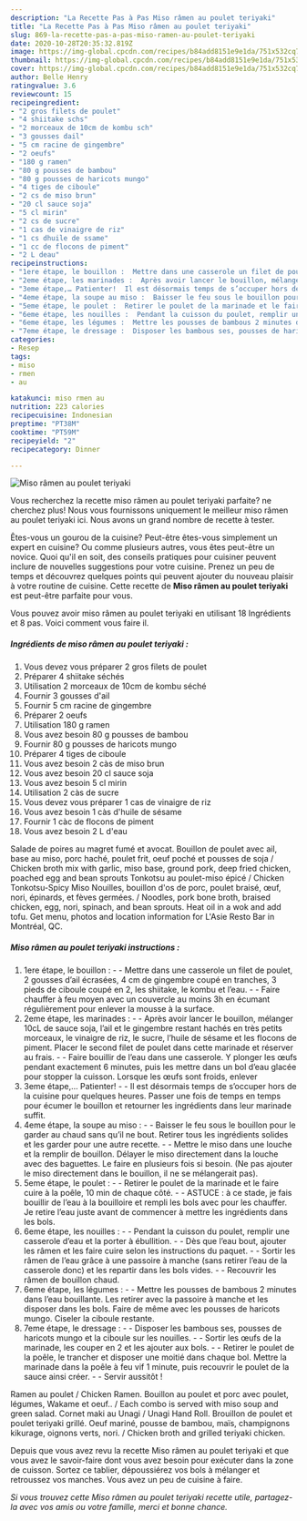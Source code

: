 ```yaml
---
description: "La Recette Pas à Pas Miso râmen au poulet teriyaki"
title: "La Recette Pas à Pas Miso râmen au poulet teriyaki"
slug: 869-la-recette-pas-a-pas-miso-ramen-au-poulet-teriyaki
date: 2020-10-28T20:35:32.819Z
image: https://img-global.cpcdn.com/recipes/b84add8151e9e1da/751x532cq70/miso-ramen-au-poulet-teriyaki-photo-principale-de-la-recette.jpg
thumbnail: https://img-global.cpcdn.com/recipes/b84add8151e9e1da/751x532cq70/miso-ramen-au-poulet-teriyaki-photo-principale-de-la-recette.jpg
cover: https://img-global.cpcdn.com/recipes/b84add8151e9e1da/751x532cq70/miso-ramen-au-poulet-teriyaki-photo-principale-de-la-recette.jpg
author: Belle Henry
ratingvalue: 3.6
reviewcount: 15
recipeingredient:
- "2 gros filets de poulet"
- "4 shiitake schs"
- "2 morceaux de 10cm de kombu sch"
- "3 gousses dail"
- "5 cm racine de gingembre"
- "2 oeufs"
- "180 g ramen"
- "80 g pousses de bambou"
- "80 g pousses de haricots mungo"
- "4 tiges de ciboule"
- "2 cs de miso brun"
- "20 cl sauce soja"
- "5 cl mirin"
- "2 cs de sucre"
- "1 cas de vinaigre de riz"
- "1 cs dhuile de ssame"
- "1 cc de flocons de piment"
- "2 L deau"
recipeinstructions:
- "1ere étape, le bouillon :  Mettre dans une casserole un filet de poulet, 2 gousses d’ail écrasées, 4 cm de gingembre coupé en tranches, 3 pieds de ciboule coupé en 2, les shiitake, le kombu et l’eau.  Faire chauffer à feu moyen avec un couvercle au moins 3h en écumant régulièrement pour enlever la mousse à la surface."
- "2eme étape, les marinades :  Après avoir lancer le bouillon, mélanger 10cL de sauce soja, l’ail et le gingembre restant hachés en très petits morceaux, le vinaigre de riz, le sucre, l’huile de sésame et les flocons de piment. Placer le second filet de poulet dans cette marinade et réserver au frais.  Faire bouillir de l’eau dans une casserole. Y plonger les œufs pendant exactement 6 minutes, puis les mettre dans un bol d’eau glacée pour stopper la cuisson. Lorsque les œufs sont froids, enlever"
- "3eme étape,… Patienter!  Il est désormais temps de s’occuper hors de la cuisine pour quelques heures. Passer une fois de temps en temps pour écumer le bouillon et retourner les ingrédients dans leur marinade suffit."
- "4eme étape, la soupe au miso :  Baisser le feu sous le bouillon pour le garder au chaud sans qu’il ne bout. Retirer tous les ingrédients solides et les garder pour une autre recette.  Mettre le miso dans une louche et la remplir de bouillon. Délayer le miso directement dans la louche avec des baguettes. Le faire en plusieurs fois si besoin. (Ne pas ajouter le miso directement dans le bouillon, il ne se mélangerait pas)."
- "5eme étape, le poulet :  Retirer le poulet de la marinade et le faire cuire à la poêle, 10 min de chaque côté.  ASTUCE : à ce stade, je fais bouillir de l’eau à la bouilloire et rempli les bols avec pour les chauffer. Je retire l’eau juste avant de commencer à mettre les ingrédients dans les bols."
- "6eme étape, les nouilles :  Pendant la cuisson du poulet, remplir une casserole d’eau et la porter à ébullition.  Dès que l’eau bout, ajouter les râmen et les faire cuire selon les instructions du paquet.  Sortir les râmen de l’eau grâce à une passoire à manche (sans retirer l’eau de la casserole donc) et les repartir dans les bols vides.  Recouvrir les râmen de bouillon chaud."
- "6eme étape, les légumes :  Mettre les pousses de bambous 2 minutes dans l’eau bouillante. Les retirer avec la passoire à manche et les disposer dans les bols. Faire de même avec les pousses de haricots mungo. Ciseler la ciboule restante."
- "7eme étape, le dressage :  Disposer les bambous ses, pousses de haricots mungo et la ciboule sur les nouilles.   Sortir les œufs de la marinade, les couper en 2 et les ajouter aux bols.  Retirer le poulet de la poêle, le trancher et disposer une moitié dans chaque bol. Mettre la marinade dans la poêle à feu vif 1 minute, puis recouvrir le poulet de la sauce ainsi créer.  Servir aussitôt !"
categories:
- Resep
tags:
- miso
- rmen
- au

katakunci: miso rmen au 
nutrition: 223 calories
recipecuisine: Indonesian
preptime: "PT38M"
cooktime: "PT59M"
recipeyield: "2"
recipecategory: Dinner

---
```



![Miso râmen au poulet teriyaki](https://img-global.cpcdn.com/recipes/b84add8151e9e1da/751x532cq70/miso-ramen-au-poulet-teriyaki-photo-principale-de-la-recette.jpg)

Vous recherchez la recette miso râmen au poulet teriyaki parfaite? ne cherchez plus! Nous vous fournissons uniquement le meilleur miso râmen au poulet teriyaki ici. Nous avons un grand nombre de recette à tester.

Êtes-vous un gourou de la cuisine? Peut-être êtes-vous simplement un expert en cuisine? Ou comme plusieurs autres, vous êtes peut-être un novice. Quoi qu'il en soit, des conseils pratiques pour cuisiner peuvent inclure de nouvelles suggestions pour votre cuisine. Prenez un peu de temps et découvrez quelques points qui peuvent ajouter du nouveau plaisir à votre routine de cuisine. Cette recette de <strong> Miso râmen au poulet teriyaki </strong> est peut-être parfaite pour vous.

<!--inarticleads1-->

Vous pouvez avoir miso râmen au poulet teriyaki en utilisant 18 Ingrédients et 8 pas. Voici comment vous faire il.

##### Ingrédients de miso râmen au poulet teriyaki :

1. Vous devez vous préparer 2 gros filets de poulet
1. Préparer 4 shiitake séchés
1. Utilisation 2 morceaux de 10cm de kombu séché
1. Fournir 3 gousses d&#39;ail
1. Fournir 5 cm racine de gingembre
1. Préparer 2 oeufs
1. Utilisation 180 g ramen
1. Vous avez besoin 80 g pousses de bambou
1. Fournir 80 g pousses de haricots mungo
1. Préparer 4 tiges de ciboule
1. Vous avez besoin 2 càs de miso brun
1. Vous avez besoin 20 cl sauce soja
1. Vous avez besoin 5 cl mirin
1. Utilisation 2 càs de sucre
1. Vous devez vous préparer 1 cas de vinaigre de riz
1. Vous avez besoin 1 càs d&#39;huile de sésame
1. Fournir 1 càc de flocons de piment
1. Vous avez besoin 2 L d&#39;eau


Salade de poires au magret fumé et avocat. Bouillon de poulet avec ail, base au miso, porc haché, poulet frit, oeuf poché et pousses de soja / Chicken broth mix with garlic, miso base, ground pork, deep fried chicken, poached egg and bean sprouts Tonkotsu au poulet-miso épicé / Chicken Tonkotsu-Spicy Miso Nouilles, bouillon d&#39;os de porc, poulet braisé, œuf, nori, épinards, et fèves germées. / Noodles, pork bone broth, braised chicken, egg, nori, spinach, and bean sprouts. Heat oil in a wok and add tofu. Get menu, photos and location information for L&#39;Asie Resto Bar in Montréal, QC. 

<!--inarticleads2-->

##### Miso râmen au poulet teriyaki instructions :

1. 1ere étape, le bouillon : -  - Mettre dans une casserole un filet de poulet, 2 gousses d’ail écrasées, 4 cm de gingembre coupé en tranches, 3 pieds de ciboule coupé en 2, les shiitake, le kombu et l’eau. -  - Faire chauffer à feu moyen avec un couvercle au moins 3h en écumant régulièrement pour enlever la mousse à la surface.
1. 2eme étape, les marinades : -  - Après avoir lancer le bouillon, mélanger 10cL de sauce soja, l’ail et le gingembre restant hachés en très petits morceaux, le vinaigre de riz, le sucre, l’huile de sésame et les flocons de piment. Placer le second filet de poulet dans cette marinade et réserver au frais. -  - Faire bouillir de l’eau dans une casserole. Y plonger les œufs pendant exactement 6 minutes, puis les mettre dans un bol d’eau glacée pour stopper la cuisson. Lorsque les œufs sont froids, enlever
1. 3eme étape,… Patienter! -  - Il est désormais temps de s’occuper hors de la cuisine pour quelques heures. Passer une fois de temps en temps pour écumer le bouillon et retourner les ingrédients dans leur marinade suffit.
1. 4eme étape, la soupe au miso : -  - Baisser le feu sous le bouillon pour le garder au chaud sans qu’il ne bout. Retirer tous les ingrédients solides et les garder pour une autre recette. -  - Mettre le miso dans une louche et la remplir de bouillon. Délayer le miso directement dans la louche avec des baguettes. Le faire en plusieurs fois si besoin. (Ne pas ajouter le miso directement dans le bouillon, il ne se mélangerait pas).
1. 5eme étape, le poulet : -  - Retirer le poulet de la marinade et le faire cuire à la poêle, 10 min de chaque côté. -  - ASTUCE : à ce stade, je fais bouillir de l’eau à la bouilloire et rempli les bols avec pour les chauffer. Je retire l’eau juste avant de commencer à mettre les ingrédients dans les bols.
1. 6eme étape, les nouilles : -  - Pendant la cuisson du poulet, remplir une casserole d’eau et la porter à ébullition. -  - Dès que l’eau bout, ajouter les râmen et les faire cuire selon les instructions du paquet. -  - Sortir les râmen de l’eau grâce à une passoire à manche (sans retirer l’eau de la casserole donc) et les repartir dans les bols vides. -  - Recouvrir les râmen de bouillon chaud.
1. 6eme étape, les légumes : -  - Mettre les pousses de bambous 2 minutes dans l’eau bouillante. Les retirer avec la passoire à manche et les disposer dans les bols. Faire de même avec les pousses de haricots mungo. Ciseler la ciboule restante.
1. 7eme étape, le dressage : -  - Disposer les bambous ses, pousses de haricots mungo et la ciboule sur les nouilles.  -  - Sortir les œufs de la marinade, les couper en 2 et les ajouter aux bols. -  - Retirer le poulet de la poêle, le trancher et disposer une moitié dans chaque bol. Mettre la marinade dans la poêle à feu vif 1 minute, puis recouvrir le poulet de la sauce ainsi créer. -  - Servir aussitôt !


Ramen au poulet / Chicken Ramen. Bouillon au poulet et porc avec poulet, légumes, Wakame et oeuf.. / Each combo is served with miso soup and green salad. Cornet maki au Unagi / Unagi Hand Roll. Brouillon de poulet et poulet teriyaki grillé. Oeuf mariné, pousse de bambou, maïs, champignons kikurage, oignons verts, nori. / Chicken broth and grilled teriyaki chicken. 

<!--inarticleads1-->

<p>
Depuis que vous avez revu la recette Miso râmen au poulet teriyaki et que vous avez le savoir-faire dont vous avez besoin pour exécuter dans la zone de cuisson. Sortez ce tablier, dépoussiérez vos bols à mélanger et retroussez vos manches. Vous avez un peu de cuisine à faire.
</p>

<p>
<i>Si vous trouvez cette Miso râmen au poulet teriyaki recette utile, partagez-la avec vos amis ou votre famille, merci et bonne chance.</i>
</p>
